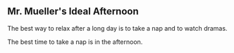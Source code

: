 ## Mr. Mueller's Ideal Afternoon

The best way to relax after a long day is to take a nap and to watch dramas.

The best time to take a nap is in the afternoon.